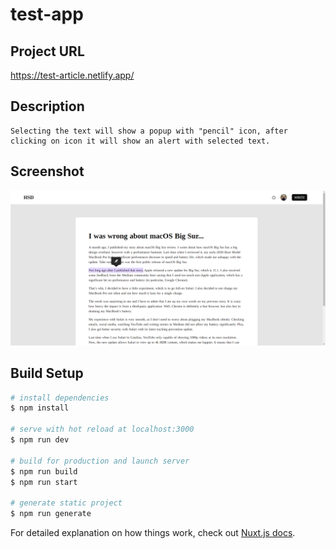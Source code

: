 # test-app

## Project URL
https://test-article.netlify.app/

## Description
```
Selecting the text will show a popup with "pencil" icon, after clicking on icon it will show an alert with selected text.
```

## Screenshot
![Screenshot](static/screen.png "Test App")

## Build Setup

```bash
# install dependencies
$ npm install

# serve with hot reload at localhost:3000
$ npm run dev

# build for production and launch server
$ npm run build
$ npm run start

# generate static project
$ npm run generate
```


For detailed explanation on how things work, check out [Nuxt.js docs](https://nuxtjs.org).
